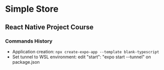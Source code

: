 # Simple Store

## React Native Project Course

### Commands History

- Application creation: `npx create-expo-app --template blank-typescript`
- Set tunnel to WSL environment: edit "start": "expo start --tunnel" on package.json
